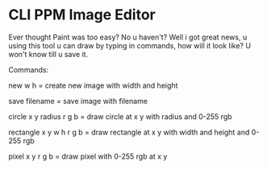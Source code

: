 # CLI PPM Image Editor

Ever thought Paint was too easy? No u haven't? Well i got great news, u using this tool u can draw by typing in commands, how will it look like? U won't know till u save it.

Commands:

new       w h              = create new image with width and height  

save      filename         = save image with filename  

circle    x y radius r g b = draw circle at x y with radius and 0-255 rgb  

rectangle x y w h r g b    = draw rectangle at x y with width and height and 0-255 rgb  

pixel     x y r g b        = draw pixel with 0-255 rgb at x y  

